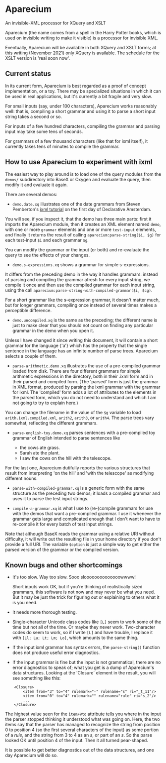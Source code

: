 # Aparecium
An invisible-XML processor for XQuery and XSLT

Aparecium (the name comes from a spell in the Harry Potter
books, which is used on invisible writing to make it visible)
is a processor for invisible XML.  

Eventually, Aparecium will be available in both XQuery and 
XSLT forms; at this writing (November 2021) only XQuery is
available.  The schedule for the XSLT version is 'real soon 
now'.

## Current status

In its current form, Aparecium is best regarded as a
proof of concept implementation, or a toy.  There may be
specialized situations in which it can be used in real 
applications, but it's currently a bit fragile and very 
slow.

For small inputs (say, under 100 characters), Aparecium works 
reasonably well: that is, compiling a short grammar and using it
to parse a short input string takes a second or so.

For inputs of a few hundred characters, compiling the grammar 
and parsing input may take some tens of seconds.  

For grammars of a few thousand characters (like that for ixml
itself), it currently takes tens of minutes to compile the
grammar.  

## How to use Aparecium to experiment with ixml

The easiest way to play around is to load one of the query modules
from the `demos/` subdirectory into BaseX or Oxygen and
evaluate the query, then modify it and evaluate it again.

There are several demos:

* `demo.date.xq` illustrates one of the date grammars from Steven
Pemberton's
[ixml tutorial](https://homepages.cwi.nl/~steven/ixml/tutorial/tutorial.xhtml)
on the first day of Declarative Amsterdam.

You will see, if you inspect it, that the demo has three main parts:
first it imports the Aparecium module, then it creates an XML element
named `demo`,
with one or more `grammar` elements
and one or more `test-input` elements, and finally it
returns the result of calling `aparecium:parse-string($i, $g)`
for each test-input `$i` and each grammar `$g`.

You can modify the grammar or the input (or both) and re-evaluate
the query to see the effects of your changes.

* `demo.s-expressions.xq` shows a grammar for simple
s-expressions.

It differs from the preceding demo in the way it handles grammars:
instead of parsing and compiling the grammar afresh for every input
string, we compile it once and then use the compiled grammar for each
input string, using the call
`aparecium:parse-string-with-compiled-grammar($i, $cg)`.

For a short grammar like the s-expression grammar, it doesn't matter
much, but for longer grammars, compiling once instead of several times
makes a perceptible difference.

* `demo.uncompiled.xq` is the same as the preceding; the different
name is just to make clear that you should not count on finding any
particular grammar in the demo when you open it.

Unless I have changed it since writing this document, it will contain
a short grammar for the language {'a'} which has the property that the
single sentence in the language has an infinite number of parse trees.
Aparecium selects a couple of them.

* `parse-arithmetic.demo.xq` illustrates the use of a pre-compiled
grammar loaded from disk.  There are four different grammars for
simple arithmetic expressions in the directory, both in their .ixml
form and in their parsed and compiled form.  (The 'parsed' form is
just the grammar in XML format, produced by parsing the ixml grammar
with the grammar for ixml.  The 'compiled' form adds a lot of
attributes to the elements in the parsed form, which you do not need
to understand and which I am not going to try to explain here.)

You can change the filename in the value of the `$g` variable to load
`arith.ixml.compiled.xml`, `arith2`, `arith3`, or `arith4`.  The parse
trees vary somewhat, reflecting the different grammars.

* `parse-english-toy.demo.xq` parses sentences with a pre-compiled
toy grammar of English intended to parse sentences like

    * the cows ate grass.
    * Sarah ate the plant.
    * I saw the cows on the hill with the telescope.

For the last one, Aparecium dutifully reports the various structures
that result from interpreting 'on the hill' and 'with the telescope'
as modifying different nouns.

* `parse-with-compiled-grammar.xq` is a generic form with
the same structure as the preceding two demos; it loads a
compiled grammar and uses it to parse the test input strings.

* `compile-a-grammar.xq` is what I use to (re-)compile grammars
for use with the demos that want a pre-compiled grammar.  I use it
whenever the grammar gets large and complicated enough that I don't
want to have to re-compile it for every batch of test input strings.

Note that although BaseX reads the grammar using a relative URI
without difficulty, it will write out the resulting file in your home
directory if you don't provide a full URI.  The variable `$option` is
just a simple way to get either the parsed version of the grammar
or the compiled version.


## Known bugs and other shortcomings

* It's too slow.  Way too slow.  Sooo sloooooooooooooowwww!

  Short inputs work OK, but if you're thinking of realistically
  sized grammars, this software is not now and may never be what
  you need. But it may be just the trick for figuring out or 
  explaining to others what it is you need.

* It needs more thorough testing.

* Single-character Unicode class codes like `[L]` seem to work
some of the time but not all of the time.  Or maybe they never
work.  Two-character codes do seem to work, so if I write
`[L]` and have trouble, I replace it with `[Ll; Lu; Lt; Lm; Lo]`,
which amounts to the same thing.

* If the input ixml grammar has syntax errors, the `parse-string()`
function does not produce useful error diagnostics.

* If the input grammar is fine but the input is not grammatical,
there are no error diagnostics to speak of; what you get is a
dump of Aparecium's data structures.  Looking at the 'Closure`
element in the result, you will see something like this:

```
    <Closure>
        <item from="3" to="4" rulemark="-" rulename="s" ri="_t_11"/>
        <item from="0" to="4" rulemark="" rulename="rule" ri="s_2"/>
        ...
    </Closure>
```
  The highest value seen for the `item/@to` attribute tells you where in
  the input the parser stopped thinking it understood what was going on.
  Here, the two items say that the parser has managed to recognize the
  string from position 0 to position 4 (so the first several characters of
  the input) as some portion of a *rule*, and the string from 3 to 4 as
  an *s*, or part of an *s*.  So the parse looked OK until position 4 of
  the input.  Then it all turned pear-shaped.

  It is possible to get better diagnostics out of the data structures,
  and one day Aparecium will do so.
